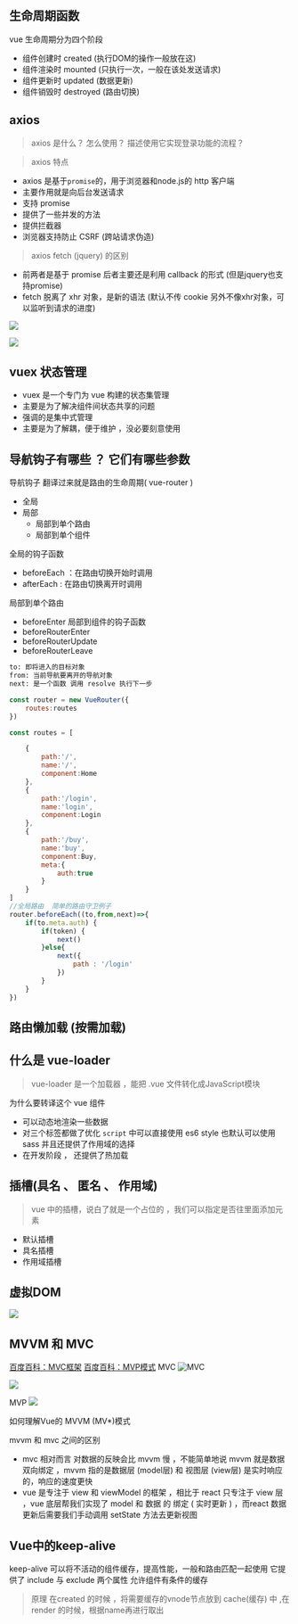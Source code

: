 ## 生命周期函数
vue 生命周期分为四个阶段
- 组件创建时 created    (执行DOM的操作一般放在这)
- 组件渲染时 mounted    (只执行一次，一般在该处发送请求)
- 组件更新时 updated   (数据更新)
- 组件销毁时 destroyed (路由切换)

## axios 
>axios 是什么？ 怎么使用？ 描述使用它实现登录功能的流程？

>axios 特点
- axios 是基于`promise`的，用于浏览器和node.js的 http 客户端
- 主要作用就是向后台发送请求
- 支持 promise
- 提供了一些并发的方法
- 提供拦截器
- 浏览器支持防止 CSRF (跨站请求伪造) 

>axios fetch (jquery) 的区别
- 前两者是基于 promise 后者主要还是利用 callback 的形式 (但是jquery也支持promise)
- fetch 脱离了 xhr 对象，是新的语法 (默认不传 cookie 另外不像xhr对象，可以监听到请求的进度)


![](https://upload-images.jianshu.io/upload_images/9249356-1abd5f6e323d6a9a.png?imageMogr2/auto-orient/strip%7CimageView2/2/w/1240)

![](https://upload-images.jianshu.io/upload_images/9249356-420561572d0e5ff2.png?imageMogr2/auto-orient/strip%7CimageView2/2/w/1240)

## vuex 状态管理

- vuex 是一个专门为 vue 构建的状态集管理
- 主要是为了解决组件间状态共享的问题
- 强调的是集中式管理
- 主要是为了解耦，便于维护 ，没必要刻意使用

## 导航钩子有哪些 ？ 它们有哪些参数 

导航钩子 翻译过来就是路由的生命周期( vue-router )
- 全局
- 局部
    - 局部到单个路由
    - 局部到单个组件

全局的钩子函数
- beforeEach ：在路由切换开始时调用
- afterEach : 在路由切换离开时调用

局部到单个路由
- beforeEnter 
局部到组件的钩子函数
- beforeRouterEnter 
- beforeRouterUpdate 
- beforeRouterLeave

```html
to: 即将进入的目标对象
from: 当前导航要离开的导航对象
next: 是一个函数 调用 resolve 执行下一步
```

```javascript
const router = new VueRouter({
    routes:routes
})

const routes = [

    {
        path:'/',
        name:'/',
        component:Home
    },
    {
        path:'/login',
        name:'login',
        component:Login
    },
    {
        path:'/buy',
        name:'buy',
        component:Buy,
        meta:{
            auth:true
        }
    }
]
//全局路由  简单的路由守卫例子
router.beforeEach((to,from,next)=>{
    if(to.meta.auth) {
        if(token) {
            next()
        }else{
            next({
                path : '/login'
            })
        }
    }
})

```


## 路由懒加载 (按需加载)

## 什么是 vue-loader
>vue-loader 是一个加载器 ，能把 .vue 文件转化成JavaScript模块

为什么要转译这个 vue 组件
- 可以动态地渲染一些数据
- 对三个标签都做了优化 `script` 中可以直接使用 es6 style 也默认可以使用 sass 并且还提供了作用域的选择
- 在开发阶段 ， 还提供了热加载

## 插槽(具名 、 匿名 、 作用域)
>vue 中的插槽，说白了就是一个占位的 ，我们可以指定是否往里面添加元素
- 默认插槽
- 具名插槽
- 作用域插槽

## 虚拟DOM

![](https://upload-images.jianshu.io/upload_images/9249356-1ee4463dfb0fd857.png?imageMogr2/auto-orient/strip%7CimageView2/2/w/1240)



## MVVM 和 MVC 
[百度百科：MVC框架](https://baike.baidu.com/item/MVC%E6%A1%86%E6%9E%B6?fromtitle=MVC%E6%A8%A1%E5%BC%8F&fromid=713147)
[百度百科：MVP模式](https://baike.baidu.com/item/MVP%E6%A8%A1%E5%BC%8F/10961746?fr=aladdin)
MVC
![MVC](https://upload-images.jianshu.io/upload_images/9249356-e95a4c9c424ed62a.png?imageMogr2/auto-orient/strip%7CimageView2/2/w/1240)


![](https://upload-images.jianshu.io/upload_images/9249356-39a3de3e5c65c644.png?imageMogr2/auto-orient/strip%7CimageView2/2/w/1240)

MVP
![](https://upload-images.jianshu.io/upload_images/9249356-5aff1b466aec2c11.png?imageMogr2/auto-orient/strip%7CimageView2/2/w/1240)

如何理解Vue的 MVVM (MV*)模式

mvvm 和 mvc 之间的区别
- mvc 相对而言 对数据的反映会比 mvvm 慢 ，不能简单地说 mvvm 就是数据双向绑定 ，mvvm 指的是数据层 (model层) 和 视图层 (view层) 是实时响应的，响应的速度更快
- vue 是专注于 view 和 viewModel 的框架 ，相比于 react 只专注于 view 层 ，vue 底层帮我们实现了 model 和 数据 的 绑定 ( 实时更新 ) ，而react 数据更新后需要我们手动调用 setState 方法去更新视图

## Vue中的keep-alive 

keep-alive 可以将不活动的组件缓存，提高性能，一般和路由匹配一起使用
它提供了 include 与 exclude 两个属性 允许组件有条件的缓存

>原理
在created 的时候 ，将需要缓存的vnode节点放到 cache(缓存) 中 ,在render 的时候，根据name再进行取出